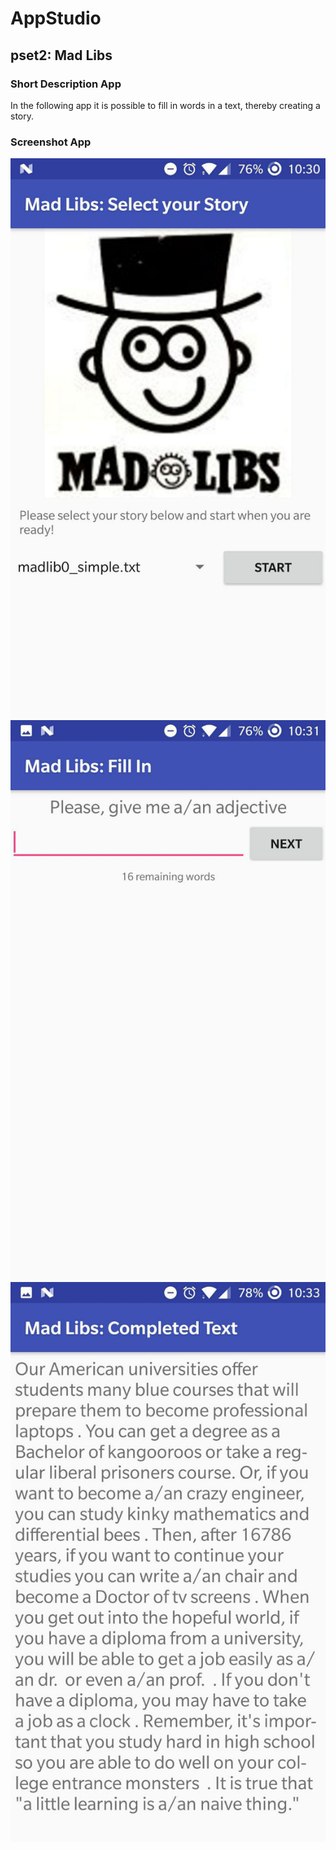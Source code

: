 # AppStudio

## pset2: Mad Libs

### Short Description App

In the following app it is possible to fill in words in a text, thereby creating a story.

### Screenshot App
![](doc/screenshot1.jpg)
![](doc/screenshot2.jpg)
![](doc/screenshot3.jpg)
